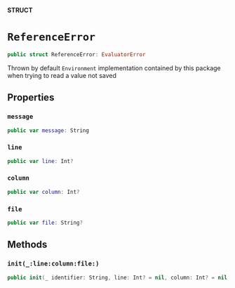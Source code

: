 **STRUCT**

# `ReferenceError`

```swift
public struct ReferenceError: EvaluatorError
```

Thrown by default `Environment` implementation contained by this package
when trying to read a value not saved

## Properties
### `message`

```swift
public var message: String
```

### `line`

```swift
public var line: Int?
```

### `column`

```swift
public var column: Int?
```

### `file`

```swift
public var file: String?
```

## Methods
### `init(_:line:column:file:)`

```swift
public init(_ identifier: String, line: Int? = nil, column: Int? = nil, file: String? = nil)
```
